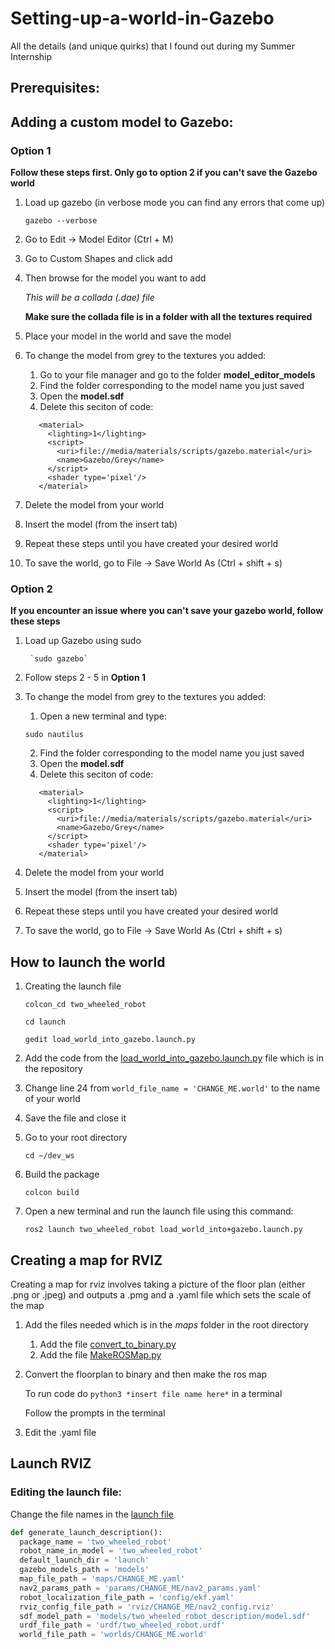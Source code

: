 # Setting-up-a-world-in-Gazebo
All the details (and unique quirks) that I found out during my Summer Internship

## Prerequisites: ##


## Adding a custom model to Gazebo: ##
### Option 1 ###
__Follow these steps first. Only go to option 2 if you can't save the Gazebo world__
1. Load up gazebo (in verbose mode you can find any errors that come up)

    `gazebo --verbose`
    
2. Go to Edit -> Model Editor (Ctrl + M)
3. Go to Custom Shapes and click add
4. Then browse for the model you want to add 

      _This will be a collada (.dae) file_
  
      __Make sure the collada file is in a folder with all the textures required__

5. Place your model in the world and save the model
6. To change the model from grey to the textures you added:
    1. Go to your file manager and go to the folder __model_editor_models__
    2. Find the folder corresponding to the model name you just saved
    3. Open the __model.sdf__
    4. Delete this seciton of code:
    
     ```
        <material>
          <lighting>1</lighting>
          <script>
            <uri>file://media/materials/scripts/gazebo.material</uri>
            <name>Gazebo/Grey</name>
          </script>
          <shader type='pixel'/>
        </material>
    ```
7. Delete the model from your world
8. Insert the model (from the insert tab)
9. Repeat these steps until you have created your desired world 
10. To save the world, go to File -> Save World As (Ctrl + shift + s)

### Option 2 ###
__If you encounter an issue where you can't save your gazebo world, follow these steps__
1. Load up Gazebo using sudo

        `sudo gazebo`
        
2. Follow steps 2 - 5 in __Option 1__
3. To change the model from grey to the textures you added:
    1. Open a new terminal and type:

    `sudo nautilus`
    
    2. Find the folder corresponding to the model name you just saved
    3. Open the __model.sdf__
    4. Delete this seciton of code:
    
     ```
        <material>
          <lighting>1</lighting>
          <script>
            <uri>file://media/materials/scripts/gazebo.material</uri>
            <name>Gazebo/Grey</name>
          </script>
          <shader type='pixel'/>
        </material>
    ```
4. Delete the model from your world
5. Insert the model (from the insert tab)
6. Repeat these steps until you have created your desired world 
7. To save the world, go to File -> Save World As (Ctrl + shift + s)
   
   
## How to launch the world ##

1. Creating the launch file

    `colcon_cd two_wheeled_robot`

    `cd launch`

    `gedit load_world_into_gazebo.launch.py`
2. Add the code from the [load_world_into_gazebo.launch.py](https://github.com/Piebee007/Setting-up-a-world-in-Gazebo/blob/main/load_world_into_gazebo.launch.py/ "load_world_into_gazebo.launch.py") file which is in the repository
3. Change line 24 from 
    `world_file_name = 'CHANGE_ME.world'`
    to the name of your world
4. Save the file and close it
5. Go to your root directory

    `cd ~/dev_ws`
    
6. Build the package

    `colcon build`
    
7. Open a new terminal  and run the launch file using this command:

    `ros2 launch two_wheeled_robot load_world_into+gazebo.launch.py`
    
    
    
## Creating a map for RVIZ ##
Creating a map for rviz involves taking a picture of the floor plan (either .png or .jpeg) and outputs a .pmg and a .yaml file which sets the scale of the map

1. Add the files needed which is in the _maps_ folder in the root directory 
    1. Add the file [convert_to_binary.py](https://github.com/Piebee007/Setting-up-a-world-in-Gazebo/blob/main/convert_to_binary.py)
    2. Add the file [MakeROSMap.py](https://github.com/Piebee007/Setting-up-a-world-in-Gazebo/blob/main/MakeROSMap.py)
    
2. Convert the floorplan to binary and then make the ros map

    To run code do `python3 *insert file name here*` in a terminal
    
    Follow the prompts  in the terminal
    
3. Edit the .yaml file
    
    
    
## Launch RVIZ ##

### Editing the launch file: ###
Change the file names in the [launch file](https://github.com/Piebee007/Setting-up-a-world-in-Gazebo/edit/main/isa_world_v1.launch.py)
``` py
def generate_launch_description():
  package_name = 'two_wheeled_robot'
  robot_name_in_model = 'two_wheeled_robot'
  default_launch_dir = 'launch'
  gazebo_models_path = 'models'
  map_file_path = 'maps/CHANGE_ME.yaml'
  nav2_params_path = 'params/CHANGE_ME/nav2_params.yaml'
  robot_localization_file_path = 'config/ekf.yaml'
  rviz_config_file_path = 'rviz/CHANGE_ME/nav2_config.rviz'
  sdf_model_path = 'models/two_wheeled_robot_description/model.sdf'
  urdf_file_path = 'urdf/two_wheeled_robot.urdf'
  world_file_path = 'worlds/CHANGE_ME.world'

```


    
 
    
